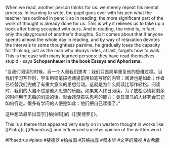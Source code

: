When we read, another person thinks for us: we merely repeat his mental process. In learning to write, the pupil goes over with his pen what the teacher has outlined in pencil: so in reading; the more significant part of the work of thought is already done for us. This is why it relieves us to take up a book after being occupied with ours. And in reading, the mind is, in fact, only the playground of another's thoughts. So it comes about that if anyone spends almost the whole day in reading, and by way of relaxation devotes the intervals to some thoughtless pastime, he gradually loses the capacity for thinking; just as the man who always rides, at last, forgets how to walk. This is the case with many learned persons: they have read themselves stupid - says **Schopenhauer in the book Essays and Aphorisms.**

“当我们阅读的时候，另一个人替我们思考：我们只是简单重复他的思维过程。当我们学习写作时，学生用钢笔描老师提前用铅笔写好的内容：阅读也是如此；作者已经替我们完成了有重大意义的思想劳动。这就是为什么阅读比写作轻松。阅读时，我们的大脑不过是他人思想的乐园。如果某人终日阅读，为了放松心情将剩余的时间用于无脑的消遣的话，就会逐渐丧失思考的能力；竟日骑马的人终究会忘记如何行走。很多有学问的人便是如此：他们把自己读傻了。”

这种想法最早出现于[[柏拉图]]的《[[斐德罗]]》。

This is a theme that appeared very early on in western thought in works like [[Plato]]s [[*Phaedrus*]] and influenced societys opinion of the written word.

#Phaedrus #plato #斐德罗 #柏拉图 #苏格拉底 #叔本华 #文字的蔑视 #古希腊 